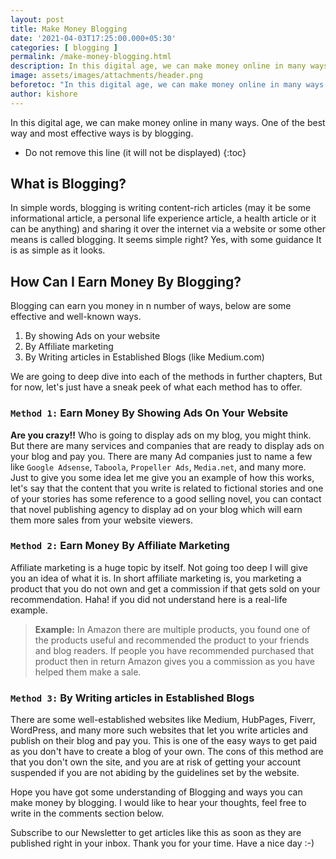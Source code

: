 ```yaml
---
layout: post
title: Make Money Blogging
date: '2021-04-03T17:25:00.000+05:30'
categories: [ blogging ]
permalink: /make-money-blogging.html
description: In this digital age, we can make money online in many ways. One of the best way and most effective ways is by blogging.
image: assets/images/attachments/header.png
beforetoc: "In this digital age, we can make money online in many ways. One of the best way and most effective ways is by blogging."
author: kishore
---
```


In this digital age, we can make money online in many ways. One of the best way and most effective ways is by blogging.

* Do not remove this line (it will not be displayed)
{:toc}

## What is Blogging?

In simple words, blogging is writing content-rich articles (may it be some informational article, a personal life experience article, a health article or it can be anything) and sharing it over the internet via a website or some other means is called blogging. It seems simple right? Yes, with some guidance It is as simple as it looks.

## How Can I Earn Money By Blogging?

Blogging can earn you money in n number of ways, below are some effective and well-known ways.

1. By showing Ads on your website
2. By Affiliate marketing
3. By Writing articles in Established Blogs (like Medium.com)

We are going to deep dive into each of the methods in further chapters, But for now, let's just have a sneak peek of what each method has to offer.

### `Method 1:` Earn Money By Showing Ads On Your Website

**Are you crazy!!** Who is going to display ads on my blog, you might think. But there are many services and companies that are ready to display ads on your blog and pay you. There are many Ad companies just to name a few like `Google Adsense`, `Taboola`, `Propeller Ads`, `Media.net`, and many more. Just to give you some idea let me give you an example of how this works, let's say that the content that you write is related to fictional stories and one of your stories has some reference to a good selling novel, you can contact that novel publishing agency to display ad on your blog which will earn them more sales from your website viewers.

### `Method 2:` Earn Money By Affiliate Marketing

Affiliate marketing is a huge topic by itself. Not going too deep I will give you an idea of what it is. In short affiliate marketing is, you marketing a product that you do not own and get a commission if that gets sold on your recommendation. Haha! if you did not understand here is a real-life example.

>**Example:**
In Amazon there are multiple products, you found one of the products useful and recommended the product to your friends and blog readers. If people you have recommended purchased that product then in return Amazon gives you a commission as you have helped them make a sale.

### `Method 3:` By Writing articles in Established Blogs

There are some well-established websites like Medium, HubPages, Fiverr, WordPress, and many more such websites that let you write articles and publish on their blog and pay you. This is one of the easy ways to get paid as you don't have to create a blog of your own.
The cons of this method are that you don't own the site, and you are at risk of getting your account suspended if you are not abiding by the guidelines set by the website.

Hope you have got some understanding of Blogging and ways you can make money by blogging. I would like to hear your thoughts, feel free to write in the comments section below.

Subscribe to our Newsletter to get articles like this as soon as they are published right in your inbox. Thank you for your time. Have a nice day :-)
